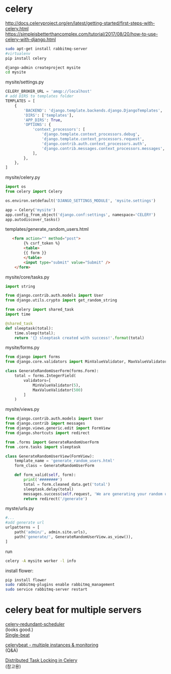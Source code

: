 # celery

http://docs.celeryproject.org/en/latest/getting-started/first-steps-with-celery.html  
https://simpleisbetterthancomplex.com/tutorial/2017/08/20/how-to-use-celery-with-django.html  

```bash
sudo apt-get install rabbitmq-server
#virtualenv
pip install celery
```

```bash
django-admin createproject mysite
cd mysite

```
mysite/settings.py
```python
CELERY_BROKER_URL = 'amqp://localhost'
# add DIRS to templates folder
TEMPLATES = [
    {
        'BACKEND': 'django.template.backends.django.DjangoTemplates',
        'DIRS': ['templates'],
        'APP_DIRS': True,
        'OPTIONS': {
            'context_processors': [
                'django.template.context_processors.debug',
                'django.template.context_processors.request',
                'django.contrib.auth.context_processors.auth',
                'django.contrib.messages.context_processors.messages',
            ],
        },
    },
]
```
mysite/celery.py
```python
import os
from celery import Celery

os.environ.setdefault('DJANGO_SETTINGS_MODULE', 'mysite.settings')

app = Celery('mysite')
app.config_from_object('django.conf:settings', namespace='CELERY')
app.autodiscover_tasks()
```
templates/generate_random_users.html
```html
   <form action="" method="post">
        {% csrf_token %}
        <table>
        {{ form }}
        </table>
        <input type="submit" value="Submit" />
    </form>
```
mysite/core/tasks.py
```python
import string

from django.contrib.auth.models import User
from django.utils.crypto import get_random_string

from celery import shared_task
import time

@shared_task
def sleeptask(total):
    time.sleep(total);
    return '{} sleeptask created with success!'.format(total)
```
mysite/forms.py
```python
from django import forms
from django.core.validators import MinValueValidator, MaxValueValidator

class GenerateRandomUserForm(forms.Form):
    total = forms.IntegerField(
        validators=[
            MinValueValidator(5),
            MaxValueValidator(500)
        ]
    )
```

mysite/views.py
```python
from django.contrib.auth.models import User
from django.contrib import messages
from django.views.generic.edit import FormView
from django.shortcuts import redirect

from .forms import GenerateRandomUserForm
from .core.tasks import sleeptask

class GenerateRandomUserView(FormView):
    template_name = 'generate_random_users.html'
    form_class = GenerateRandomUserForm

    def form_valid(self, form):
        print('########')
        total = form.cleaned_data.get('total')
        sleeptask.delay(total)
        messages.success(self.request, 'We are generating your random users! Wait a moment and refresh this page.')
        return redirect('/generate')
```
myste/urls.py
```python
#... 
#add generate url
urlpatterns = [
    path('admin/', admin.site.urls),
    path('generate/', GenerateRandomUserView.as_view()),
]
```

run
```bash
celery -A mysite worker -l info
```

install flower:
```bash
pip install flower
sudo rabbitmq-plugins enable rabbitmq_management
sudo service rabbitmq-server restart
```


# celery beat for multiple servers

[celery-redundant-scheduler](https://github.com/MnogoByte/celery-redundant-scheduler)  
(looks good.)  
[Single-beat](https://github.com/ybrs/single-beat)   

[celerybeat - multiple instances & monitoring](https://stackoverflow.com/questions/28162338/celerybeat-multiple-instances-monitoring)  
(Q&A)  

[Distributed Task Locking in Celery](http://loose-bits.com/2010/10/distributed-task-locking-in-celery.html)  
(참고용)  

<!--stackedit_data:
eyJoaXN0b3J5IjpbLTEyNjI5ODA1OTQsLTM2MTQyMDY5NSwtNj
A1ODkxNDIwLDE5MjcwMzM3NTYsMTQ5NTcwMzA4MF19
-->